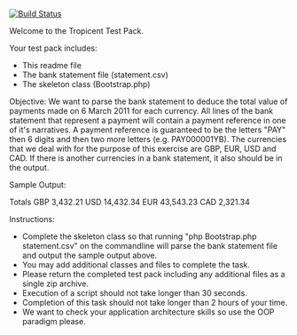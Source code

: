 [![Build Status](https://travis-ci.com/VorontsovSA/TropicEntSimple.svg?branch=master)](https://travis-ci.com/VorontsovSA/TropicEntSimple)

Welcome to the Tropicent Test Pack.

Your test pack includes:
* This readme file
* The bank statement file (statement.csv)
* The skeleton class (Bootstrap.php)


Objective:
We want to parse the bank statement to deduce the total value of payments made on 6 March 2011 for
each currency.  All lines of the bank statement that represent a payment will contain a payment 
reference in one of it's narratives.  A payment reference is guaranteed to be the letters "PAY" 
then 6 digits and then two more letters (e.g. PAY000001YB).  The currencies that we deal with for 
the purpose of this exercise are GBP, EUR, USD and CAD. 
If there is another currencies in a bank statement, it also should be in the output.


Sample Output:

Totals
GBP 3,432.21
USD 14,432.34
EUR 43,543.23
CAD 2,321.34


Instructions:
* Complete the skeleton class so that running "php Bootstrap.php statement.csv" on the commandline 
  will parse the bank statement file and output the sample output above.
* You may add additional classes and files to complete the task.
* Please return the completed test pack including any additional files as a single zip archive.
* Execution of a script should not take longer than 30 seconds.
* Completion of this task should not take longer than 2 hours of your time.
* We want to check your application architecture skills so use the OOP paradigm please.
